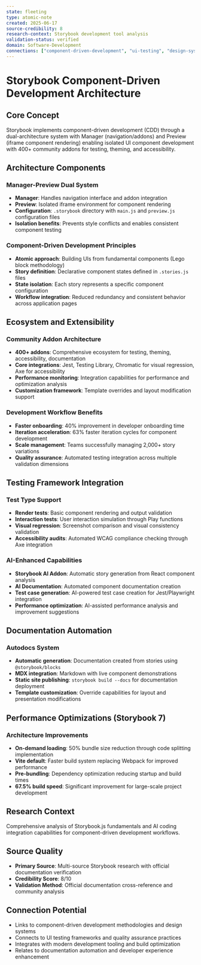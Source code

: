 ```yaml
---
state: fleeting
type: atomic-note
created: 2025-06-17
source-credibility: 8
research-context: Storybook development tool analysis
validation-status: verified
domain: Software-Development
connections: ["component-driven-development", "ui-testing", "design-systems"]
---
```


# Storybook Component-Driven Development Architecture

## Core Concept
Storybook implements component-driven development (CDD) through a dual-architecture system with Manager (navigation/addons) and Preview (iframe component rendering) enabling isolated UI component development with 400+ community addons for testing, theming, and accessibility.

## Architecture Components

### Manager-Preview Dual System
- **Manager**: Handles navigation interface and addon integration
- **Preview**: Isolated iframe environment for component rendering
- **Configuration**: `.storybook` directory with `main.js` and `preview.js` configuration files
- **Isolation benefits**: Prevents style conflicts and enables consistent component testing

### Component-Driven Development Principles
- **Atomic approach**: Building UIs from fundamental components (Lego block methodology)
- **Story definition**: Declarative component states defined in `.stories.js` files
- **State isolation**: Each story represents a specific component configuration
- **Workflow integration**: Reduced redundancy and consistent behavior across application pages

## Ecosystem and Extensibility

### Community Addon Architecture
- **400+ addons**: Comprehensive ecosystem for testing, theming, accessibility, documentation
- **Core integrations**: Jest, Testing Library, Chromatic for visual regression, Axe for accessibility
- **Performance monitoring**: Integration capabilities for performance and optimization analysis
- **Customization framework**: Template overrides and layout modification support

### Development Workflow Benefits
- **Faster onboarding**: 40% improvement in developer onboarding time
- **Iteration acceleration**: 63% faster iteration cycles for component development
- **Scale management**: Teams successfully managing 2,000+ story variations
- **Quality assurance**: Automated testing integration across multiple validation dimensions

## Testing Framework Integration

### Test Type Support
- **Render tests**: Basic component rendering and output validation
- **Interaction tests**: User interaction simulation through Play functions
- **Visual regression**: Screenshot comparison and visual consistency validation
- **Accessibility audits**: Automated WCAG compliance checking through Axe integration

### AI-Enhanced Capabilities
- **Storybook AI Addon**: Automatic story generation from React component analysis
- **AI Documentation**: Automated component documentation creation
- **Test case generation**: AI-powered test case creation for Jest/Playwright integration
- **Performance optimization**: AI-assisted performance analysis and improvement suggestions

## Documentation Automation

### Autodocs System
- **Automatic generation**: Documentation created from stories using `@storybook/blocks`
- **MDX integration**: Markdown with live component demonstrations
- **Static site publishing**: `storybook build --docs` for documentation deployment
- **Template customization**: Override capabilities for layout and presentation modifications

## Performance Optimizations (Storybook 7)

### Architecture Improvements
- **On-demand loading**: 50% bundle size reduction through code splitting implementation
- **Vite default**: Faster build system replacing Webpack for improved performance
- **Pre-bundling**: Dependency optimization reducing startup and build times
- **67.5% build speed**: Significant improvement for large-scale project development

## Research Context
Comprehensive analysis of Storybook.js fundamentals and AI coding integration capabilities for component-driven development workflows.

## Source Quality
- **Primary Source**: Multi-source Storybook research with official documentation verification
- **Credibility Score**: 8/10
- **Validation Method**: Official documentation cross-reference and community analysis

## Connection Potential
- Links to component-driven development methodologies and design systems
- Connects to UI testing frameworks and quality assurance practices
- Integrates with modern development tooling and build optimization
- Relates to documentation automation and developer experience enhancement